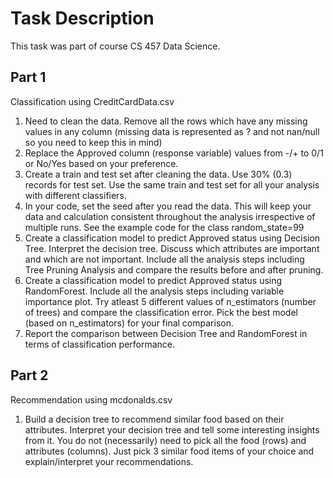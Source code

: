 # Task Description
This task was part of course CS 457 Data Science.

## Part 1
Classification using CreditCardData.csv 
1. Need to clean the data. Remove all the rows which have any missing values in any 
column (missing data is represented as ? and not nan/null so you need to keep this in 
mind) 
2. Replace the Approved column (response variable) values from -/+ to 0/1 or No/Yes 
based on your preference. 
3. Create a train and test set after cleaning the data. Use 30% (0.3) records for test set. 
Use the same train and test set for all your analysis with different classifiers. 
4. In your code, set the seed after you read the data. This will keep your data and 
calculation consistent throughout the analysis irrespective of multiple runs. See the 
example code for the class random_state=99 
5. Create a classification model to predict Approved status using Decision Tree. 
Interpret the decision tree. Discuss which attributes are important and which are not 
important. Include all the analysis steps including Tree Pruning Analysis and compare 
the results before and after pruning.  
6. Create a classification model to predict Approved status using RandomForest. 
Include all the analysis steps including variable importance plot. Try atleast 5 
different values of n_estimators (number of trees) and compare the classification 
error. Pick the best model (based on n_estimators) for your final comparison. 
7. Report the comparison between Decision Tree and RandomForest in terms of 
classification performance.

## Part 2
Recommendation using mcdonalds.csv 
1. Build a decision tree to recommend similar food based on their attributes. Interpret 
your decision tree and tell some interesting insights from it. You do not (necessarily) 
need to pick all the food (rows) and attributes (columns). Just pick 3 similar food 
items of your choice and explain/interpret your recommendations. 
